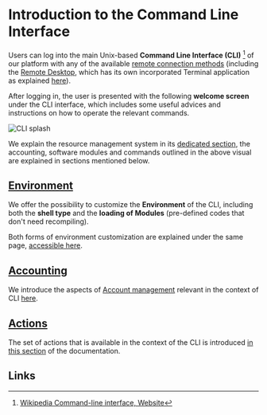 # Introduction to the Command Line Interface

Users can log into the main Unix-based **Command Line Interface (CLI)** [^1] of our platform with any of the available [remote connection methods](../remote-connection/overview.md) (including the [Remote Desktop](../remote-connection/remote-desktop.md), which has its own incorporated Terminal application as explained [here](../remote-connection/actions-rd/browse.md#open-linux-terminal)). 

After logging in, the user is presented with the following **welcome screen** under the CLI interface, which includes some useful advices and instructions on how to operate the relevant commands.

![CLI splash](/images/CLI-Welcome-Screen.png "CLI splash")

We explain the resource management system in its [dedicated section](../infrastructure/resource/overview.md), the accounting, software modules and commands outlined in the above visual are explained in sections mentioned below.

## [Environment](environment.md)

We offer the possibility to customize the **Environment** of the CLI, including both the **shell type** and the **loading of Modules** (pre-defined codes that don't need recompiling).

Both forms of environment customization are explained under the same page, [accessible here](environment.md). 

## [Accounting](accounting.md)

We introduce the aspects of [Account management](../accounts/overview.md) relevant in the context of CLI [here](accounting.md).

## [Actions](actions/overview.md)

The set of actions that is available in the context of the CLI is introduced [in this section](actions/overview.md) of the documentation.

## Links

[^1]: [Wikipedia Command-line interface, Website](https://en.wikipedia.org/wiki/Command-line_interface)
